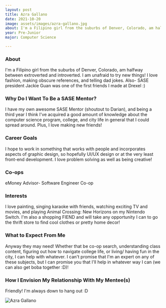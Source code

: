 ```yaml
---
layout: post
title: Azra Gallano 
date: 2021-10-20
image: assets/images/azra-gallano.jpg
about: I'm a Filipino girl from the suburbs of Denver, Colorado, am halfway between extroverted and introverted. I am unafraid to try new things! I love fashion, making obscure references, and telling dad jokes. Also- SASE president Jackie Guan was one of the first friends I made at Drexel :)
year: Pre-Junior
major: Computer Science

---
```


### About

I'm a Filipino girl from the suburbs of Denver, Colorado, am halfway between extroverted and introverted. I am unafraid to try new things! I love fashion, making obscure references, and telling dad jokes. Also- SASE president Jackie Guan was one of the first friends I made at Drexel :)

### Why Do I Want To Be a SASE Mentor?

I have my own awesome SASE Mentor (shoutout to Darian), and being a third year I think I've acquired a good amount of knowledge about the computer science program, college, and city life in general that I could spread around. Plus, I love making new friends!

### Career Goals

I hope to work in something that works with people and incorporates aspects of graphic design, so hopefully UI/UX design or at the very least front-end development. I love problem solving as well as being creative!

### Co-ops

eMoney Advisor- Software Engineer Co-op

### Interests

I love painting, singing karaoke with friends, watching exciting TV and movies, and playing Animal Crossing: New Horizons on my Nintendo Switch. I'm also a shopping FIEND and will take any opportunity I can to go the thrift store to find cool clothes or pretty home decor!

### What to Expect From Me

Anyway they may need! Whether that be co-op search, understanding class content, figuring out how to navigate college life, or living/ having fun in the city, I can help with whatever. I can't promise that I'm an expert on any of these subjects, but I can promise you that I'll help in whatever way I can (we can also get boba together :D)!

### How I Envision My Relationship With My Mentee(s) 

Friendly! I'm always down to hang out :D

<div class="text-center my-5">
    <img src=""assets/images/azra-gallano.jpg" alt="Azra Gallano" class="rounded post-img" />
</div>
